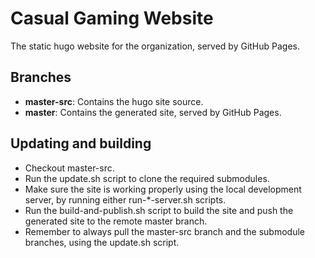 # Casual Gaming Website
The static hugo website for the organization, served by GitHub Pages.

## Branches
* **master-src**: Contains the hugo site source.
* **master**: Contains the generated site, served by GitHub Pages.

## Updating and building
* Checkout master-src.
* Run the update.sh script to clone the required submodules.
* Make sure the site is working properly using the local development server, by running either run-*-server.sh scripts.
* Run the build-and-publish.sh script to build the site and push the generated site to the remote master branch.
* Remember to always pull the master-src branch and the submodule branches, using the update.sh script.

